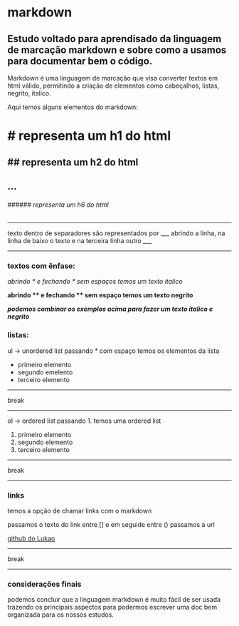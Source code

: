 # markdown

## Estudo voltado para aprendisado da linguagem de marcação markdown e sobre como a usamos para documentar bem o código.

Markdown é uma linguagem de marcação  que visa converter textos em html válido, permitindo a criação de elementos como cabeçalhos, listas, negrito, italico.

Aqui temos alguns elementos do markdown:

# # representa um h1 do html
##  ## representa um h2 do html
## ...
######  ###### representa um h6 do html

___  

  texto dentro de separadores são representados por ___ abrindo a linha, na linha de baixo o texto e na terceira linha outro ___
___

### textos com ênfase:

*abrindo * e fechando * sem espaços temos um texto italico*

**abrindo ** e fechando ** sem espaço temos um texto negrito**

***podemos combinar os exemplos acima para fazer um texto italico e negrito***

### listas:

ul -> unordered list passando * com espaço temos os elementos da lista

* primeiro elemento
* segundo emelento
* terceiro elemento

___

  break
___
 ol -> ordered list passando 1. temos uma ordered list
 
 1. primeiro elemento
 2. segundo elemento
 3. terceiro elemento
 
___

  break
___

### links

temos a opção de chamar links com o markdown 

passamos o texto do link entre [] e em seguide entre () passamos a url 

[github do Lukao](https://github.com/lukaobarbosa)

___

break
___
 
 ### considerações finais 
 
 podemos concluir que a linguagem markdown é muito fácil de ser usada trazendo os principais aspectos para podermos escrever uma doc bem organizada para os nossos estudos.
 
 
